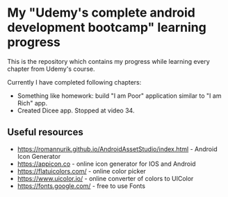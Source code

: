 # My "Udemy's complete android development bootcamp" learning progress

This is the repository which contains my progress while learning every chapter from Udemy's course.

Currently I have completed following chapters:
* Something like homework: build "I am Poor" application similar to "I am Rich" app.
* Created Dicee app. Stopped at video 34.

## Useful resources
* https://romannurik.github.io/AndroidAssetStudio/index.html - Android Icon Generator
* https://appicon.co - online icon generator for IOS and Android
* https://flatuicolors.com/ - online color picker
* https://www.uicolor.io/ - online converter of colors to UIColor
* https://fonts.google.com/ - free to use Fonts
